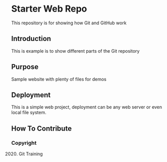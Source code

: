 # Starter Web Repo

This repository is for showing how Git and GitHub work

## Introduction

This is example is to show different parts of the Git repository

## Purpose

Sample website with plenty of files for demos

## Deployment

This is a simple web project, deployment can be any web server or even local file system.

## How To Contribute

### Copyright

2020. Git Training